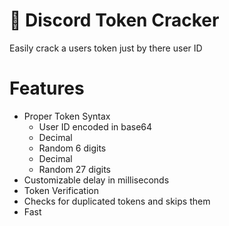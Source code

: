 # 🚦 Discord Token Cracker
Easily crack a users token just by there user ID

# Features
- Proper Token Syntax
  - User ID encoded in base64
  - Decimal
  - Random 6 digits
  - Decimal
  - Random 27 digits
- Customizable delay in milliseconds
- Token Verification
- Checks for duplicated tokens and skips them
- Fast
